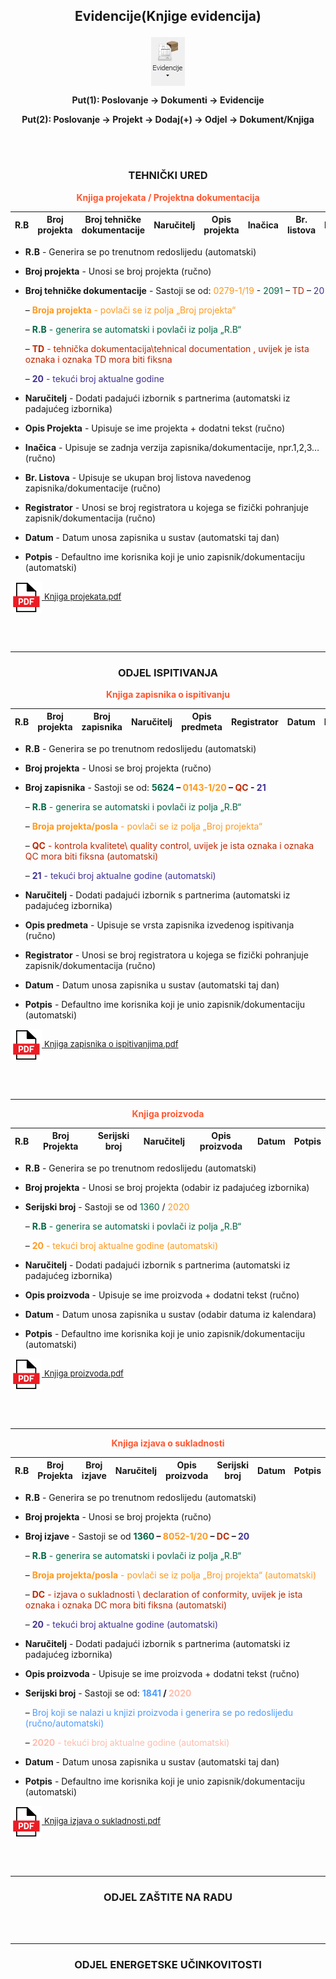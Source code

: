 ## <p align=center>**Evidencije(Knjige evidencija)**</p>

[//]: # "align picture to center"
<img src="../images/evidencije.png"
     alt="Evidencije"
     style="display: block;
            margin-left: auto;
            margin-right: auto;" 
/>


**<p align=center>Put(1): Poslovanje → Dokumenti → Evidencije**

**<p align=center>Put(2): Poslovanje → Projekt → Dodaj(+) → Odjel → Dokument/Knjiga**  

 
<br></br>

### <p align=center>**TEHNIČKI URED** 


**<p align=center><span style="color:#ff5630">Knjiga projekata / Projektna dokumentacija**  

| R.B	| Broj projekta	| Broj tehničke dokumentacije	| Naručitelj | Opis projekta	| Inačica	| Br. listova	| Registrator	| Datum	| Potpis	|  
|:-:|:-:|:-:|:-:|:-:|:-:|:-:|:-:|:-:|:-:|

- **R.B** - Generira se po trenutnom redoslijedu (automatski)  

- **Broj projekta** - Unosi se broj projekta (ručno)  

- **Broj tehničke dokumentacije** - Sastoji se od: <span style="color:#ff991f">0279-1/19</span> - <span style="color:#006644">2091</span> – <span style="color:#bf2600">TD</span> – <span style="color:#403294">20</span>

     – <span style="color:#ff991f">**Broja projekta** - povlači se iz polja „Broj projekta“</span>      

     – <span style="color:#006644">**R.B** - generira se automatski i povlači iz polja „R.B“</span>

     – <span style="color:#bf2600">**TD** - tehnička dokumentacija\tehnical documentation , uvijek je ista oznaka i oznaka TD mora biti fiksna</span>

     – <span style="color:#403294">**20** - tekući broj aktualne godine</span>  

- **Naručitelj** - Dodati padajući izbornik s partnerima (automatski iz padajućeg izbornika)

- **Opis Projekta** - Upisuje se ime projekta + dodatni tekst (ručno)

- **Inačica** - Upisuje se zadnja verzija zapisnika/dokumentacije, npr.1,2,3… (ručno)

- **Br. Listova** - Upisuje se ukupan broj listova navedenog zapisnika/dokumentacije (ručno)

- **Registrator** - Unosi se broj registratora u kojega se fizički pohranjuje zapisnik/dokumentacija (ručno)

- **Datum** - Datum unosa zapisnika u sustav (automatski taj dan)

- **Potpis** - Defaultno ime korisnika koji je unio zapisnik/dokumentaciju (automatski)

<a href="../documents/Knjiga projekata v1.pdf" target="_blank">
    <img src="../images/pdf.png" alt="Download link Knjiga projekata v1.pdf" style="width:50px;height:50px;vertical-align:middle">
    <font size="2">Knjiga projekata.pdf</font>
</a>

<br></br>
- - -

### <p align=center>**ODJEL ISPITIVANJA**  


**<p align=center><span style="color:#ff5630">Knjiga zapisnika o ispitivanju**

| R.B	| Broj projekta	| Broj zapisnika	| Naručitelj	| Opis predmeta	| Registrator	| Datum	| Potpis |  
|:-:|:-:|:-:|:-:|:-:|:-:|:-:|:-:|

- **R.B** - Generira se po trenutnom redoslijedu (automatski)

- **Broj projekta** - Unosi se broj projekta (ručno)

- **Broj zapisnika** - Sastoji se od: **<span style="color:#006644">5624</span> – <span style="color:#ff991f">0143-1/20</span> – <span style="color:#bf2600">QC</span> - <span style="color:#403294">21</span>**

     – <span style="color:#006644">**R.B** - generira se automatski i povlači iz polja „R.B“</span>

     – <span style="color:#ff991f">**Broja projekta/posla** - povlači se iz polja „Broj projekta“</span>

     – <span style="color:#bf2600">**QC** - kontrola kvalitete\ quality control, uvijek je ista oznaka i oznaka QC mora biti fiksna (automatski)</span>

     – <span style="color:#403294">**21** - tekući broj aktualne godine (automatski)</span>

- **Naručitelj** - Dodati padajući izbornik s partnerima (automatski iz padajućeg izbornika)

- **Opis predmeta** - Upisuje se vrsta zapisnika izvedenog ispitivanja (ručno)

- **Registrator** - Unosi se broj registratora u kojega se fizički pohranjuje zapisnik/dokumentacija (ručno)

- **Datum** - Datum unosa zapisnika u sustav (automatski taj dan)

- **Potpis** - Defaultno ime korisnika koji je unio zapisnik/dokumentaciju (automatski)

<a href="../documents/Knjiga zapisnika o ispitivanjima v1.1.pdf" target="_blank">
    <img src="../images/pdf.png" alt="Download link Knjiga zapisnika o ispitivanjima v1.1.pdf" style="width:50px;height:50px;vertical-align:middle">
    <font size="2">Knjiga zapisnika o ispitivanjima.pdf</font>
</a>

<br></br>
- - -


**<p align=center><span style="color:#ff5630">Knjiga proizvoda**

| R.B | Broj Projekta | Serijski broj | Naručitelj | Opis proizvoda | Datum | Potpis |
|:-:|:-:|:-:|:-:|:-:|:-:|:-:|

- **R.B** - Generira se po trenutnom redoslijedu (automatski)

- **Broj projekta** - Unosi se broj projekta (odabir iz padajućeg izbornika)

- **Serijski broj** - Sastoji se od <span style="color:#006644">1360</span> / <span style="color:#ff991f">2020</span>

     – <span style="color:#006644">**R.B** - generira se automatski i povlači iz polja „R.B“</span>

     – <span style="color:#ff991f">**20** - tekući broj aktualne godine (automatski)</span>

- **Naručitelj** - Dodati padajući izbornik s partnerima (automatski iz padajućeg izbornika)

- **Opis proizvoda** - Upisuje se ime proizvoda + dodatni tekst (ručno)

- **Datum** - Datum unosa zapisnika u sustav (odabir datuma iz kalendara)

- **Potpis** - Defaultno ime korisnika koji je unio zapisnik/dokumentaciju (automatski)

<a href="../documents/Knjiga proizvoda.pdf" target="_blank">
    <img src="../images/pdf.png" alt="Download link Knjiga proizvoda.pdf" style="width:50px;height:50px;vertical-align:middle">
    <font size="2">Knjiga proizvoda.pdf</font>
</a>

<br></br>
- - -

**<p align=center><span style="color:#ff5630">Knjiga izjava o sukladnosti**

| R.B | Broj Projekta | Broj izjave | Naručitelj | Opis proizvoda | Serijski broj | Datum | Potpis |
|:-:|:-:|:-:|:-:|:-:|:-:|:-:|:-:|

- **R.B** - Generira se po trenutnom redoslijedu (automatski)

- **Broj projekta** - Unosi se broj projekta (ručno)

- **Broj izjave** - Sastoji se od **<span style="color:#006644">1360</span> – <span style="color:#ff991f">8052-1/20</span> – <span style="color:#bf2600">DC</span> – <span style="color:#403294">20</span>**

     – <span style="color:#006644">**R.B** - generira se automatski i povlači iz polja „R.B“</span>

     – <span style="color:#ff991f">**Broja projekta/posla** - povlači se iz polja „Broj projekta“ (automatski)</span>

     – <span style="color:#bf2600">**DC** - izjava o sukladnosti \ declaration of conformity, uvijek je ista oznaka i oznaka DC mora biti fiksna (automatski)</span>

     – <span style="color:#403294">**20** - tekući broj aktualne godine (automatski)</span>

- **Naručitelj** - Dodati padajući izbornik s partnerima (automatski iz padajućeg izbornika)

- **Opis proizvoda** - Upisuje se ime proizvoda + dodatni tekst (ručno)

- **Serijski broj** - Sastoji se od: **<span style="color:#4c9aff">1841</span> / <span style="color:#ffbdad">2020</span>**

     – <span style="color:#4c9aff">Broj koji se nalazi u knjizi proizvoda i generira se po redoslijedu (ručno/automatski)</span>

     – <span style="color:#ffbdad">**2020** - tekući broj aktualne godine (automatski)</span>

- **Datum** - Datum unosa zapisnika u sustav (automatski taj dan)

- **Potpis** - Defaultno ime korisnika koji je unio zapisnik/dokumentaciju (automatski)

<a href="../documents/Knjiga izjava o sukladnosti v1.1.pdf" target="_blank">
    <img src="../images/pdf.png" alt="Download link Knjiga izjava o sukladnosti v1.1.pdf" style="width:50px;height:50px;vertical-align:middle">
    <font size="2">Knjiga izjava o sukladnosti.pdf</font>
</a>

<br></br>
- - -
  
### <p align=center>**ODJEL ZAŠTITE NA RADU**

<br></br>
- - -

### <p align=center>**ODJEL ENERGETSKE UČINKOVITOSTI**


<br></br><br></br>